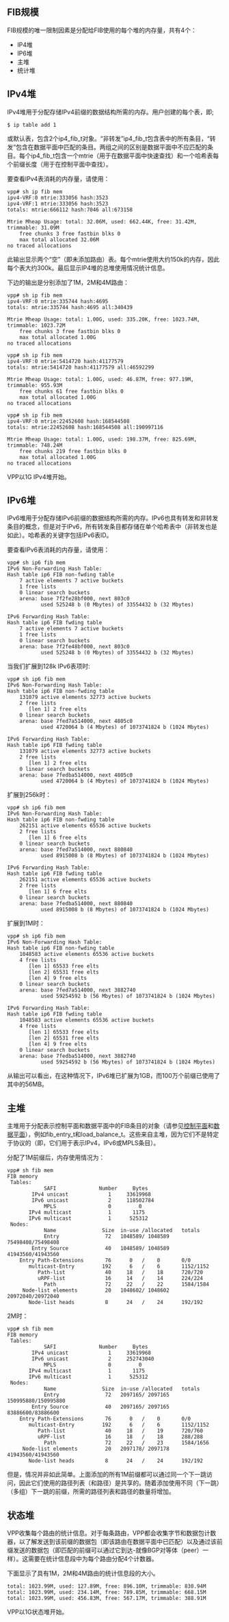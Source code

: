 ## FIB规模
FIB规模的唯一限制因素是分配给FIB使用的每个堆的内存量，共有4个：
* IP4堆
* IP6堆
* 主堆
* 统计堆

## IPv4堆
IPv4堆用于分配存储IPv4前缀的数据结构所需的内存。用户创建的每个表，即;
```
$ ip table add 1
```
或默认表，包含2个ip4_fib_t对象。“非转发”ip4_fib_t包含表中的所有条目，“转发”包含在数据平面中匹配的条目。两组之间的区别是数据平面中不应匹配的条目。每个ip4_fib_t包含一个mtrie（用于在数据平面中快速查找）和一个哈希表每个前缀长度（用于在控制平面中查找）。

要查看IPv4表消耗的内存量，请使用：

```
vpp# sh ip fib mem
ipv4-VRF:0 mtrie:333056 hash:3523
ipv4-VRF:1 mtrie:333056 hash:3523
totals: mtrie:666112 hash:7046 all:673158

Mtrie Mheap Usage: total: 32.06M, used: 662.44K, free: 31.42M, trimmable: 31.09M
    free chunks 3 free fastbin blks 0
    max total allocated 32.06M
no traced allocations
```
此输出显示两个“空”（即未添加路由）表。每个mtrie使用大约150k的内存，因此每个表大约300k。最后显示IP4堆的总堆使用情况统计信息。

下边的输出是分别添加了1M，2M和4M路由：
```
vpp# sh ip fib mem
ipv4-VRF:0 mtrie:335744 hash:4695
totals: mtrie:335744 hash:4695 all:340439

Mtrie Mheap Usage: total: 1.00G, used: 335.20K, free: 1023.74M, trimmable: 1023.72M
    free chunks 3 free fastbin blks 0
    max total allocated 1.00G
no traced allocations
```

```
vpp# sh ip fib mem
ipv4-VRF:0 mtrie:5414720 hash:41177579
totals: mtrie:5414720 hash:41177579 all:46592299

Mtrie Mheap Usage: total: 1.00G, used: 46.87M, free: 977.19M, trimmable: 955.93M
    free chunks 61 free fastbin blks 0
    max total allocated 1.00G
no traced allocations
```

```
vpp# sh ip fib mem
ipv4-VRF:0 mtrie:22452608 hash:168544508
totals: mtrie:22452608 hash:168544508 all:190997116

Mtrie Mheap Usage: total: 1.00G, used: 198.37M, free: 825.69M, trimmable: 748.24M
    free chunks 219 free fastbin blks 0
    max total allocated 1.00G
no traced allocations
```
VPP以1G IPv4堆开始。

## IPv6堆
IPv6堆用于分配存储IPv6前缀的数据结构所需的内存。IPv6也具有转发和非转发条目的概念，但是对于IPv6，所有转发条目都存储在单个哈希表中（非转发也是如此）。哈希表的关键字包括IPv6表ID。

要查看IPv6表消耗的内存量，请使用：
```
vpp# sh ip6 fib mem
IPv6 Non-Forwarding Hash Table:
Hash table ip6 FIB non-fwding table
    7 active elements 7 active buckets
    1 free lists
    0 linear search buckets
    arena: base 7f2fe28bf000, next 803c0
           used 525248 b (0 Mbytes) of 33554432 b (32 Mbytes)

IPv6 Forwarding Hash Table:
Hash table ip6 FIB fwding table
    7 active elements 7 active buckets
    1 free lists
    0 linear search buckets
    arena: base 7f2fe48bf000, next 803c0
           used 525248 b (0 Mbytes) of 33554432 b (32 Mbytes)
```

当我们扩展到128k IPv6表项时:

```
vpp# sh ip6 fib mem
IPv6 Non-Forwarding Hash Table:
Hash table ip6 FIB non-fwding table
    131079 active elements 32773 active buckets
    2 free lists
       [len 1] 2 free elts
    0 linear search buckets
    arena: base 7fed7a514000, next 4805c0
           used 4720064 b (4 Mbytes) of 1073741824 b (1024 Mbytes)

IPv6 Forwarding Hash Table:
Hash table ip6 FIB fwding table
    131079 active elements 32773 active buckets
    2 free lists
       [len 1] 2 free elts
    0 linear search buckets
    arena: base 7fedba514000, next 4805c0
           used 4720064 b (4 Mbytes) of 1073741824 b (1024 Mbytes)
```

扩展到256k时：

```
vpp# sh ip6 fib mem
IPv6 Non-Forwarding Hash Table:
Hash table ip6 FIB non-fwding table
    262151 active elements 65536 active buckets
    2 free lists
       [len 1] 6 free elts
    0 linear search buckets
    arena: base 7fed7a514000, next 880840
           used 8915008 b (8 Mbytes) of 1073741824 b (1024 Mbytes)

IPv6 Forwarding Hash Table:
Hash table ip6 FIB fwding table
    262151 active elements 65536 active buckets
    2 free lists
       [len 1] 6 free elts
    0 linear search buckets
    arena: base 7fedba514000, next 880840
           used 8915008 b (8 Mbytes) of 1073741824 b (1024 Mbytes)
```

扩展到1M时：

```
vpp# sh ip6 fib mem
IPv6 Non-Forwarding Hash Table:
Hash table ip6 FIB non-fwding table
    1048583 active elements 65536 active buckets
    4 free lists
       [len 1] 65533 free elts
       [len 2] 65531 free elts
       [len 4] 9 free elts
    0 linear search buckets
    arena: base 7fed7a514000, next 3882740
           used 59254592 b (56 Mbytes) of 1073741824 b (1024 Mbytes)

IPv6 Forwarding Hash Table:
Hash table ip6 FIB fwding table
    1048583 active elements 65536 active buckets
    4 free lists
       [len 1] 65533 free elts
       [len 2] 65531 free elts
       [len 4] 9 free elts
    0 linear search buckets
    arena: base 7fedba514000, next 3882740
           used 59254592 b (56 Mbytes) of 1073741824 b (1024 Mbytes)
```

从输出可以看出，在这种情况下，IPv6堆已扩展为1GB，而100万个前缀已使用了其中的56MB。

## 主堆

主堆用于分配表示控制平面和数据平面中的FIB条目的对象（请参见[控制平面]()和[数据平面]()），例如fib_entry_t和load_balance_t。这些来自主堆，因为它们不是特定于协议的（即，它们用于表示IPv4，IPv6或MPLS条目）。

分配了1M前缀后，内存使用情况为：
```
vpp# sh fib mem
FIB memory
 Tables:
            SAFI              Number     Bytes
        IPv4 unicast             1     33619968
        IPv6 unicast             2     118502784
            MPLS                 0         0
       IPv4 multicast            1       1175
       IPv6 multicast            1      525312
 Nodes:
            Name               Size  in-use /allocated   totals
            Entry               72   1048589/ 1048589    75498408/75498408
        Entry Source            40   1048589/ 1048589    41943560/41943560
    Entry Path-Extensions       76      0   /    0       0/0
       multicast-Entry         192      6   /    6       1152/1152
          Path-list             40     18   /    18      720/720
          uRPF-list             16     14   /    14      224/224
            Path                72     22   /    22      1584/1584
     Node-list elements         20   1048602/ 1048602    20972040/20972040
       Node-list heads          8      24   /    24      192/192
```

2M时：

```
vpp# sh fib mem
FIB memory
 Tables:
            SAFI              Number     Bytes
        IPv4 unicast             1     33619968
        IPv6 unicast             2     252743040
            MPLS                 0         0
       IPv4 multicast            1       1175
       IPv6 multicast            1      525312
 Nodes:
            Name               Size  in-use /allocated   totals
            Entry               72   2097165/ 2097165    150995880/150995880
        Entry Source            40   2097165/ 2097165    83886600/83886600
    Entry Path-Extensions       76      0   /    0       0/0
       multicast-Entry         192      6   /    6       1152/1152
          Path-list             40     18   /    19      720/760
          uRPF-list             16     18   /    18      288/288
            Path                72     22   /    23      1584/1656
     Node-list elements         20   2097178/ 2097178    41943560/41943560
       Node-list heads          8      24   /    24      192/192
```

但是，情况并非如此简单。上面添加的所有1M前缀都可以通过同一个下一跳访问，因此它们使用的路径列表（和路径）是共享的。随着添加使用不同（下一跳）（多组）下一跳的前缀，所需的路径列表和路径的数量将增加。

## 状态堆

VPP收集每个路由的统计信息。对于每条路由，VPP都会收集字节和数据包计数器，以了解发送到该前缀的数据包（即该路由在数据平面中已匹配）以及通过该前缀发送的数据包（即匹配的前缀可以通过它到达-就像BGP对等体（peer）一样）。这需要在统计信息段中为每个路由分配4个计数器。

下面显示了具有1M，2M和4M路由的统计信息段的大小。
```
total: 1023.99M, used: 127.89M, free: 896.10M, trimmable: 830.94M
total: 1023.99M, used: 234.14M, free: 789.85M, trimmable: 668.15M
total: 1023.99M, used: 456.83M, free: 567.17M, trimmable: 388.91M
```
VPP以1G状态堆开始。
